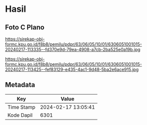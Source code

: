 # Hasil

## Foto C Plano

https://sirekap-obj-formc.kpu.go.id/f8b8/pemilu/pdpr/63/06/05/10/01/6306051001015-20240217-113335--fd370e9d-79ea-4908-a7cb-2ba525e0a19b.jpg

https://sirekap-obj-formc.kpu.go.id/f8b8/pemilu/pdpr/63/06/05/10/01/6306051001015-20240217-113425--fef83129-e435-4ac1-9d48-5ba2e6ace915.jpg


## Metadata

| Key        | Value               |
| ---------- | ------------------- |
| Time Stamp | 2024-02-17 13:05:41 |
| Kode Dapil | 6301                |



